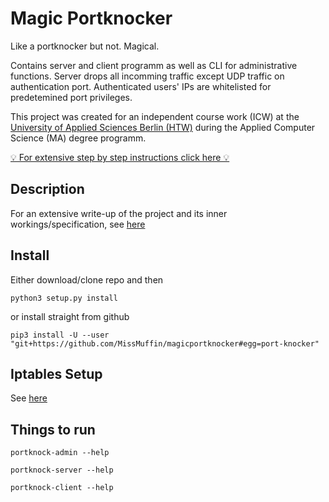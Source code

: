 # Magic Portknocker

Like a portknocker but not. Magical.

Contains server and client programm as well as CLI for administrative functions. Server drops all incomming traffic except UDP traffic on authentication port. Authenticated users' IPs are whitelisted for predetemined port privileges.

This project was created for an independent course work (ICW) at the [University of Applied Sciences Berlin (HTW)](https://www.htw-berlin.de/) during the Applied Computer Science (MA) degree programm.

[💡 For extensive step by step instructions click here 💡](https://github.com/MissMuffin/magicportknocker/blob/master/instructions.md)

## Description

For an extensive write-up of the project and its inner workings/specification, see [here](https://github.com/MissMuffin/magicportknocker/blob/master/specification.md)

## Install
Either download/clone repo and then
```
python3 setup.py install
```
or install straight from github
```
pip3 install -U --user "git+https://github.com/MissMuffin/magicportknocker#egg=port-knocker"
```

## Iptables Setup
See [here](https://github.com/MissMuffin/magicportknocker/blob/master/iptables.md)

## Things to run
```portknock-admin --help```

```portknock-server --help```

```portknock-client --help```

